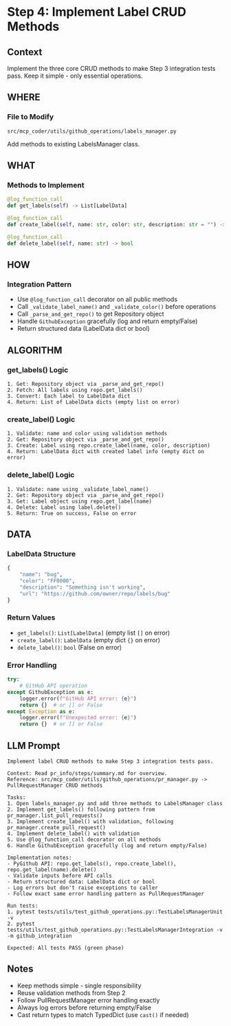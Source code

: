 # Step 4: Implement Label CRUD Methods

## Context
Implement the three core CRUD methods to make Step 3 integration tests pass. Keep it simple - only essential operations.

## WHERE

### File to Modify
```
src/mcp_coder/utils/github_operations/labels_manager.py
```

Add methods to existing LabelsManager class.

## WHAT

### Methods to Implement

```python
@log_function_call
def get_labels(self) -> List[LabelData]

@log_function_call
def create_label(self, name: str, color: str, description: str = "") -> LabelData

@log_function_call
def delete_label(self, name: str) -> bool
```

## HOW

### Integration Pattern
- Use `@log_function_call` decorator on all public methods
- Call `_validate_label_name()` and `_validate_color()` before operations
- Call `_parse_and_get_repo()` to get Repository object
- Handle `GithubException` gracefully (log and return empty/False)
- Return structured data (LabelData dict or bool)

## ALGORITHM

### get_labels() Logic
```
1. Get: Repository object via _parse_and_get_repo()
2. Fetch: All labels using repo.get_labels()
3. Convert: Each label to LabelData dict
4. Return: List of LabelData dicts (empty list on error)
```

### create_label() Logic
```
1. Validate: name and color using validation methods
2. Get: Repository object via _parse_and_get_repo()
3. Create: Label using repo.create_label(name, color, description)
4. Return: LabelData dict with created label info (empty dict on error)
```

### delete_label() Logic
```
1. Validate: name using _validate_label_name()
2. Get: Repository object via _parse_and_get_repo()
3. Get: Label object using repo.get_label(name)
4. Delete: Label using label.delete()
5. Return: True on success, False on error
```

## DATA

### LabelData Structure
```python
{
    "name": "bug",
    "color": "FF0000",
    "description": "Something isn't working",
    "url": "https://github.com/owner/repo/labels/bug"
}
```

### Return Values
- `get_labels()`: `List[LabelData]` (empty list `[]` on error)
- `create_label()`: `LabelData` (empty dict `{}` on error)
- `delete_label()`: `bool` (False on error)

### Error Handling
```python
try:
    # GitHub API operation
except GithubException as e:
    logger.error(f"GitHub API error: {e}")
    return {}  # or [] or False
except Exception as e:
    logger.error(f"Unexpected error: {e}")
    return {}  # or [] or False
```

## LLM Prompt

```
Implement label CRUD methods to make Step 3 integration tests pass.

Context: Read pr_info/steps/summary.md for overview.
Reference: src/mcp_coder/utils/github_operations/pr_manager.py -> PullRequestManager CRUD methods

Tasks:
1. Open labels_manager.py and add three methods to LabelsManager class
2. Implement get_labels() following pattern from pr_manager.list_pull_requests()
3. Implement create_label() with validation, following pr_manager.create_pull_request()
4. Implement delete_label() with validation
5. Use @log_function_call decorator on all methods
6. Handle GithubException gracefully (log and return empty/False)

Implementation notes:
- PyGithub API: repo.get_labels(), repo.create_label(), repo.get_label(name).delete()
- Validate inputs before API calls
- Return structured data: LabelData dict or bool
- Log errors but don't raise exceptions to caller
- Follow exact same error handling pattern as PullRequestManager

Run tests:
1. pytest tests/utils/test_github_operations.py::TestLabelsManagerUnit -v
2. pytest tests/utils/test_github_operations.py::TestLabelsManagerIntegration -v -m github_integration

Expected: All tests PASS (green phase)
```

## Notes

- Keep methods simple - single responsibility
- Reuse validation methods from Step 2
- Follow PullRequestManager error handling exactly
- Always log errors before returning empty/False
- Cast return types to match TypedDict (use `cast()` if needed)
